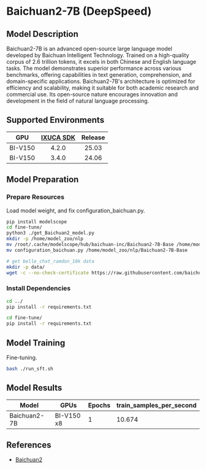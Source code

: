 # Baichuan2-7B (DeepSpeed)

## Model Description

Baichuan2-7B is an advanced open-source large language model developed by Baichuan Intelligent Technology. Trained on a
high-quality corpus of 2.6 trillion tokens, it excels in both Chinese and English language tasks. The model demonstrates
superior performance across various benchmarks, offering capabilities in text generation, comprehension, and
domain-specific applications. Baichuan2-7B's architecture is optimized for efficiency and scalability, making it
suitable for both academic research and commercial use. Its open-source nature encourages innovation and development in
the field of natural language processing.

## Supported Environments

| GPU    | [IXUCA SDK](https://gitee.com/deep-spark/deepspark#%E5%A4%A9%E6%95%B0%E6%99%BA%E7%AE%97%E8%BD%AF%E4%BB%B6%E6%A0%88-ixuca) | Release |
| :----: | :----: | :----: |
| BI-V150 | 4.2.0     |  25.03  |
| BI-V150 | 3.4.0     |  24.06  |

## Model Preparation

### Prepare Resources

Load model weight, and fix configuration_baichuan.py.
  
```sh
pip install modelscope
cd fine-tune/
python3 ./get_Baichuan2_model.py
mkdir -p /home/model_zoo/nlp
mv /root/.cache/modelscope/hub/baichuan-inc/Baichuan2-7B-Base /home/model_zoo/nlp
mv configuration_baichuan.py /home/model_zoo/nlp/Baichuan2-7B-Base

# get belle_chat_ramdon_10k data
mkdir -p data/
wget -c --no-check-certificate https://raw.githubusercontent.com/baichuan-inc/Baichuan2/main/fine-tune/data/belle_chat_ramdon_10k.json -P data/
```

### Install Dependencies

```sh
cd ../
pip install -r requirements.txt

cd fine-tune/
pip install -r requirements.txt
```

## Model Training

Fine-tuning.

```sh
bash ./run_sft.sh
```

## Model Results

| Model        | GPUs       | Epochs | train_samples_per_second |
|--------------|------------|--------|--------------------------|
| Baichuan2-7B | BI-V150 x8 | 1      | 10.674                   |

## References

- [Baichuan2](https://github.com/baichuan-inc/Baichuan2)
